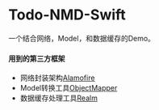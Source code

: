 # Todo-NMD-Swift
一个结合网络，Model，和数据缓存的Demo。


#### 用到的第三方框架

 - 网络封装架构[Alamofire](https://github.com/Alamofire/Alamofire) 
 - Model转换工具[ObjectMapper](https://github.com/Hearst-DD/ObjectMapper)
 - 数据缓存处理工具[Realm](https://github.com/realm/realm-cocoa)
